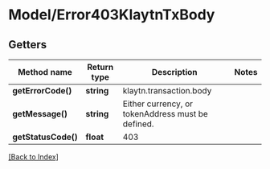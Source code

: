 # Model/Error403KlaytnTxBody

## Getters

Method name | Return type | Description | Notes
------------ | ------------- | ------------- | -------------
**getErrorCode()** | **string** | klaytn.transaction.body |
**getMessage()** | **string** | Either currency, or tokenAddress must be defined. |
**getStatusCode()** | **float** | 403 |

[[Back to Index]](../index.md)
